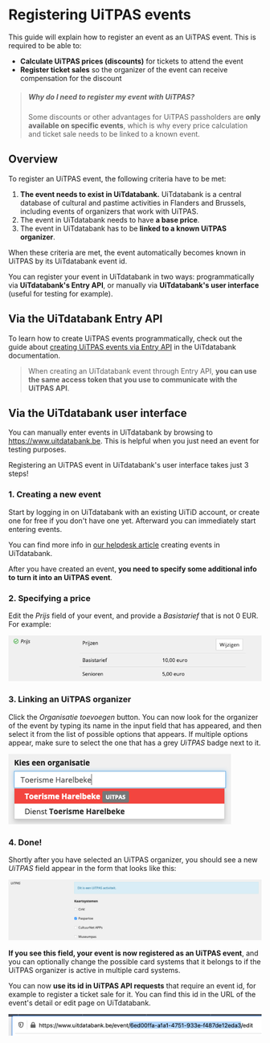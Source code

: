 # Registering UiTPAS events

This guide will explain how to register an event as an UiTPAS event. This is required to be able to:

* **Calculate UiTPAS prices (discounts)** for tickets to attend the event
* **Register ticket sales** so the organizer of the event can receive compensation for the discount

> ##### Why do I need to register my event with UiTPAS?
>
> Some discounts or other advantages for UiTPAS passholders are **only available on specific events**, which is why every price calculation and ticket sale needs to be linked to a known event.

## Overview

To register an UiTPAS event, the following criteria have to be met:

1. **The event needs to exist in UiTdatabank.** UiTdatabank is a central database of cultural and pastime activities in Flanders and Brussels, including events of organizers that work with UiTPAS.
2. The event in UiTdatabank needs to have **a base price**.
3. The event in UiTdatabank has to be **linked to a known UiTPAS organizer**.

When these criteria are met, the event automatically becomes known in UiTPAS by its UiTdatabank event id.

You can register your event in UiTdatabank in two ways: programmatically via **UiTdatabank's Entry API**, or manually via **UiTdatabank's user interface** (useful for testing for example).

## Via the UiTdatabank Entry API

To learn how to create UiTPAS events programmatically, check out the guide about [creating UiTPAS events via Entry API](https://docs.publiq.be/docs/uitdatabank/entry-api/events/creating-an-uitpas-event) in the UiTdatabank documentation.

> When creating an UiTdatabank event through Entry API, **you can use the same access token that you use to communicate with the UiTPAS API**.

## Via the UiTdatabank user interface

You can manually enter events in UiTdatabank by browsing to <https://www.uitdatabank.be>. This is helpful when you just need an event for testing purposes.

Registering an UiTPAS event in UiTdatabank's user interface takes just 3 steps!

### 1. Creating a new event

Start by logging in on UiTdatabank with an existing UiTiD account, or create one for free if you don't have one yet. Afterward you can immediately start entering events.

You can find more info in [our helpdesk article](https://helpdesk.publiq.be/hc/nl/articles/360016331140-Hulp-bij-het-invoeren-van-een-evenement) creating events in UiTdatabank.

After you have created an event, **you need to specify some additional info to turn it into an UiTPAS event**.

### 2. Specifying a price

Edit the *Prijs* field of your event, and provide a *Basistarief* that is not 0 EUR. For example:

<!-- focus: false -->

![](../assets/images/uitdatabank-event-price.png)

### 3. Linking an UiTPAS organizer

Click the *Organisatie toevoegen* button. You can now look for the organizer of the event by typing its name in the input field that has appeared, and then select it from the list of possible options that appears. If multiple options appear, make sure to select the one that has a grey *UiTPAS* badge next to it.

<!-- focus: false -->

![](../assets/images/uitdatabank-event-organizer.png)

### 4. Done!

Shortly after you have selected an UiTPAS organizer, you should see a new *UiTPAS* field appear in the form that looks like this:

<!-- focus: false -->

![](../assets/images/uitdatabank-event-uitpas.png)

**If you see this field, your event is now registered as an UiTPAS event**, and you can optionally change the possible card systems that it belongs to if the UiTPAS organizer is active in multiple card systems.

You can now **use its id in UiTPAS API requests** that require an event id, for example to register a ticket sale for it. You can find this id in the URL of the event's detail or edit page on UiTdatabank.

<!-- focus: false -->

![](../assets/images/uitdatabank-event-id.png)
